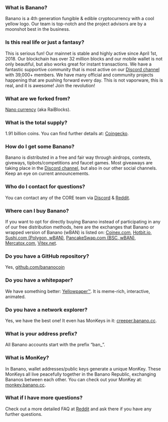 <!--
  To add more frequently asked questions to be displayed on the website, add them in the following form:
  1- The title for frequently asked question starts with three hastag symbols -> ### Example Title
  2- The description is the following line after the title without any symbols -> This is an example description.
-->

### What is Banano?

Banano is a 4th generation fungible & edible cryptocurrency with a cool yellow logo. Our team is top-notch and the project advisors are by a moonshot best in the business.

### Is this real life or just a fantasy?

This is serious fun! Our mainnet is stable and highly active since April 1st, 2018. Our blockchain has over 32 million blocks and our mobile wallet is not only beautiful, but also works great for instant transactions. We have a fantastic supportive community that is most active on our [Discord channel](https://chat.banano.cc) with 39,000+ members. We have many official and community projects happening that are pushing forward every day. This is not vaporware, this is real, and it is awesome! Join the revolution!

### What are we forked from?

[Nano currency](https://nano.org) (aka RaiBlocks).

### What is the total supply?

1.91 billion coins. You can find further details at: [Coingecko](https://www.coingecko.com/en/coins/banano).

### How do I get some Banano?

Banano is distributed in a free and fair way through airdrops, contests, giveways, tipbots/competitions and faucet games. Most giveaways are taking place in the [Discord channel](https://chat.banano.cc), but also in our other social channels. Keep an eye on current announcements.

### Who do I contact for questions?

You can contact any of the CORE team via [Discord](https://chat.banano.cc) & [Reddit](https://reddit.com/r/banano).

### Where can I buy Banano?

If you want to opt for directly buying Banano instead of participating in any of our free distribution methods, here are the exchanges that Banano or wrapped version of Banano (wBAN) is listed on: [Coinex.com](https://coinex.com), [Hotbit.io](https://hotbit.io/), [Sushi.com (Polygon, wBAN)](https://sushi.com), [PancakeSwap.com (BSC, wBAN)](https://pancakeswap.finance/swap), [Mercatox.com](https://mercatox.com), [Vitex.net](https://vitex.net).

### Do you have a GitHub repository?

Yes, [github.com/bananocoin](https://github.com/bananocoin)

### Do you have a whitepaper?

We have something better: [Yellowpaper™](https://banano.cc/yellowpaper). It is meme-rich, interactive, animated.

### Do you have a network explorer?

Yes, we have the best one! It even has MonKeys in it: [creeper.banano.cc](https://creeper.banano.cc).

### What is your address prefix?

All Banano accounts start with the prefix “ban\_”.

### What is MonKey?

In Banano, wallet addresses/public keys generate a unique MonKey. These MonKeys all live peacefully together in the Banano Republic, exchanging Bananos between each other. You can check out your MonKey at: [monkey.banano.cc](https://monkey.banano.cc).

### What if I have more questions?

Check out a more detailed FAQ at [Reddit](https://www.reddit.com/r/banano/comments/9kiadz/new_to_banano_get_started_here) and ask there if you have any further questions.
